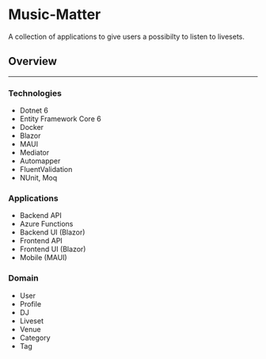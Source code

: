 # Music-Matter

A collection of applications to give users a possibilty to listen to livesets.

## Overview

***

### Technologies

- Dotnet 6
- Entity Framework Core 6
- Docker
- Blazor
- MAUI
- Mediator
- Automapper
- FluentValidation
- NUnit, Moq

### Applications

- Backend API
- Azure Functions
- Backend UI (Blazor)
- Frontend API
- Frontend UI (Blazor)
- Mobile (MAUI)

### Domain

- User
- Profile
- DJ
- Liveset
- Venue
- Category
- Tag

